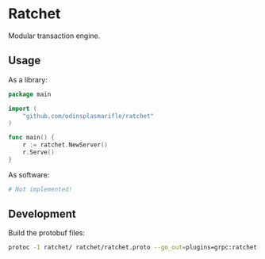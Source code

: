 # Ratchet

Modular transaction engine.

## Usage

As a library:

```go
package main

import (
	"github.com/odinsplasmarifle/ratchet"
)

func main() {
	r := ratchet.NewServer()
	r.Serve()
}
```

As software:

```bash
# Not implemented!
```

## Development

Build the protobuf files:

```bash
protoc -I ratchet/ ratchet/ratchet.proto --go_out=plugins=grpc:ratchet
```
